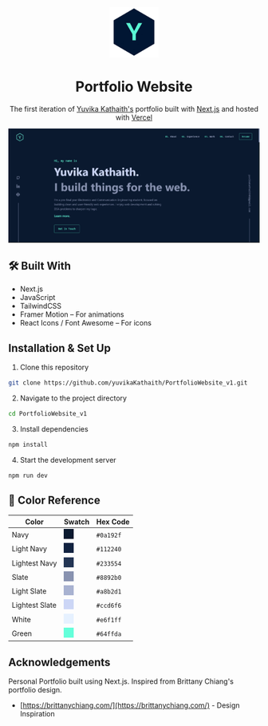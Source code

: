 <div align="center">
  <img alt="Logo" src="/public/logo-blue-bg.png" width="100" />
</div>
<h1 align="center">
  Portfolio Website
</h1>
<p align="center">
  The first iteration of <a href="https://yuvikakathaith.vercel.app/" target="_blank">Yuvika Kathaith's</a> portfolio built with <a href="https://nextjs.org/" target="_blank">Next.js</a> and hosted with <a href="https://vercel.com" target="_blank">Vercel</a>
</p>

![demo](/public/demo.png)


## 🛠️ Built With
* Next.js
* JavaScript
* TailwindCSS
* Framer Motion – For animations
* React Icons / Font Awesome – For icons

## Installation & Set Up

1. Clone this repository
```bash
git clone https://github.com/yuvikaKathaith/PortfolioWebsite_v1.git
```

2. Navigate to the project directory
```bash
cd PortfolioWebsite_v1
```

3. Install dependencies
```bash
npm install
```

4. Start the development server
```bash
npm run dev
```

## 🎨 Color Reference

| Color            | Swatch                                                                 | Hex Code     |
| ---------------- | ---------------------------------------------------------------------- | ------------ |
| Navy             | <img src="data:image/svg+xml,%3Csvg xmlns='http://www.w3.org/2000/svg' width='20' height='20'%3E%3Crect width='20' height='20' fill='%230a192f'/%3E%3C/svg%3E"> | `#0a192f` |
| Light Navy       | <img src="data:image/svg+xml,%3Csvg xmlns='http://www.w3.org/2000/svg' width='20' height='20'%3E%3Crect width='20' height='20' fill='%23112240'/%3E%3C/svg%3E"> | `#112240` |
| Lightest Navy    | <img src="data:image/svg+xml,%3Csvg xmlns='http://www.w3.org/2000/svg' width='20' height='20'%3E%3Crect width='20' height='20' fill='%23233554'/%3E%3C/svg%3E"> | `#233554` |
| Slate            | <img src="data:image/svg+xml,%3Csvg xmlns='http://www.w3.org/2000/svg' width='20' height='20'%3E%3Crect width='20' height='20' fill='%238892b0'/%3E%3C/svg%3E"> | `#8892b0` |
| Light Slate      | <img src="data:image/svg+xml,%3Csvg xmlns='http://www.w3.org/2000/svg' width='20' height='20'%3E%3Crect width='20' height='20' fill='%23a8b2d1'/%3E%3C/svg%3E"> | `#a8b2d1` |
| Lightest Slate   | <img src="data:image/svg+xml,%3Csvg xmlns='http://www.w3.org/2000/svg' width='20' height='20'%3E%3Crect width='20' height='20' fill='%23ccd6f6'/%3E%3C/svg%3E"> | `#ccd6f6` |
| White            | <img src="data:image/svg+xml,%3Csvg xmlns='http://www.w3.org/2000/svg' width='20' height='20'%3E%3Crect width='20' height='20' fill='%23e6f1ff'/%3E%3C/svg%3E"> | `#e6f1ff` |
| Green            | <img src="data:image/svg+xml,%3Csvg xmlns='http://www.w3.org/2000/svg' width='20' height='20'%3E%3Crect width='20' height='20' fill='%2364ffda'/%3E%3C/svg%3E"> | `#64ffda` |




## Acknowledgements
Personal Portfolio built using Next.js. Inspired from Brittany Chiang's portfolio design.
* [https://brittanychiang.com/](https://brittanychiang.com/) - Design Inspiration
